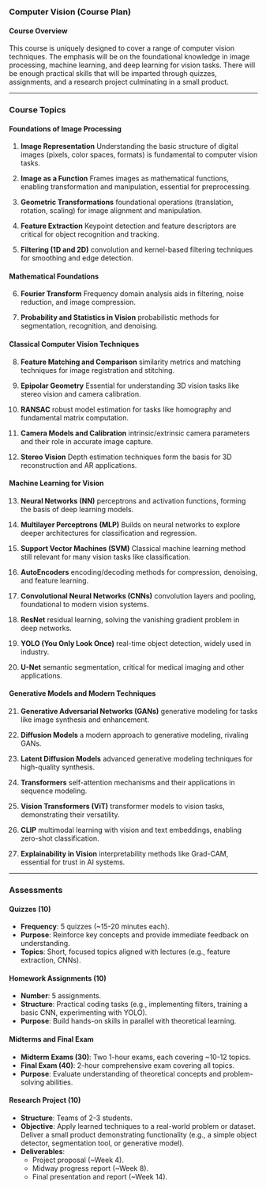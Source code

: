 ### Computer Vision (Course Plan)

#### **Course Overview**

This course is uniquely designed to cover a range of computer vision techniques. The emphasis will be on the foundational knowledge in image processing, machine learning, and deep learning for vision tasks. There will be enough practical skills that will be imparted through quizzes, assignments, and a research project culminating in a small product.

---

### **Course Topics**

#### **Foundations of Image Processing**

1. **Image Representation** Understanding the basic structure of digital images (pixels, color spaces, formats) is fundamental to computer vision tasks.

2. **Image as a Function** Frames images as mathematical functions, enabling transformation and manipulation, essential for preprocessing.

3. **Geometric Transformations**  foundational operations (translation, rotation, scaling) for image alignment and manipulation.

4. **Feature Extraction** Keypoint detection and feature descriptors are critical for object recognition and tracking.

5. **Filtering (1D and 2D)**  convolution and kernel-based filtering techniques for smoothing and edge detection.

#### **Mathematical Foundations**

6. **Fourier Transform** Frequency domain analysis aids in filtering, noise reduction, and image compression.

7. **Probability and Statistics in Vision**  probabilistic methods for segmentation, recognition, and denoising.

#### **Classical Computer Vision Techniques**

8. **Feature Matching and Comparison**  similarity metrics and matching techniques for image registration and stitching.

9. **Epipolar Geometry** Essential for understanding 3D vision tasks like stereo vision and camera calibration.

10. **RANSAC**  robust model estimation for tasks like homography and fundamental matrix computation.

11. **Camera Models and Calibration**  intrinsic/extrinsic camera parameters and their role in accurate image capture.

12. **Stereo Vision** Depth estimation techniques form the basis for 3D reconstruction and AR applications.

#### **Machine Learning for Vision**

13. **Neural Networks (NN)**  perceptrons and activation functions, forming the basis of deep learning models.

14. **Multilayer Perceptrons (MLP)** Builds on neural networks to explore deeper architectures for classification and regression.

15. **Support Vector Machines (SVM)** Classical machine learning method still relevant for many vision tasks like classification.

16. **AutoEncoders**  encoding/decoding methods for compression, denoising, and feature learning.

17. **Convolutional Neural Networks (CNNs)**  convolution layers and pooling, foundational to modern vision systems.

18. **ResNet**  residual learning, solving the vanishing gradient problem in deep networks.

19. **YOLO (You Only Look Once)**  real-time object detection, widely used in industry.

20. **U-Net**  semantic segmentation, critical for medical imaging and other applications.

#### **Generative Models and Modern Techniques**

21. **Generative Adversarial Networks (GANs)**  generative modeling for tasks like image synthesis and enhancement.

22. **Diffusion Models**  a modern approach to generative modeling, rivaling GANs.

23. **Latent Diffusion Models**  advanced generative modeling techniques for high-quality synthesis.

24. **Transformers**  self-attention mechanisms and their applications in sequence modeling.

25. **Vision Transformers (ViT)**  transformer models to vision tasks, demonstrating their versatility.

26. **CLIP**  multimodal learning with vision and text embeddings, enabling zero-shot classification.

27. **Explainability in Vision**  interpretability methods like Grad-CAM, essential for trust in AI systems.

---

### **Assessments**

#### **Quizzes (10)**

- **Frequency**: 5 quizzes (\~15-20 minutes each).
- **Purpose**: Reinforce key concepts and provide immediate feedback on understanding.
- **Topics**: Short, focused topics aligned with lectures (e.g., feature extraction, CNNs).

#### **Homework Assignments (10)**

- **Number**: 5 assignments.
- **Structure**: Practical coding tasks (e.g., implementing filters, training a basic CNN, experimenting with YOLO).
- **Purpose**: Build hands-on skills in parallel with theoretical learning.

#### **Midterms and Final Exam**

- **Midterm Exams (30)**: Two 1-hour exams, each covering \~10-12 topics.
- **Final Exam (40)**: 2-hour comprehensive exam covering all topics.
- **Purpose**: Evaluate understanding of theoretical concepts and problem-solving abilities.

#### **Research Project (10)**

- **Structure**: Teams of 2-3 students.
- **Objective**: Apply learned techniques to a real-world problem or dataset. Deliver a small product demonstrating functionality (e.g., a simple object detector, segmentation tool, or generative model).
- **Deliverables**:
  - Project proposal (\~Week 4).
  - Midway progress report (\~Week 8).
  - Final presentation and report (\~Week 14).
